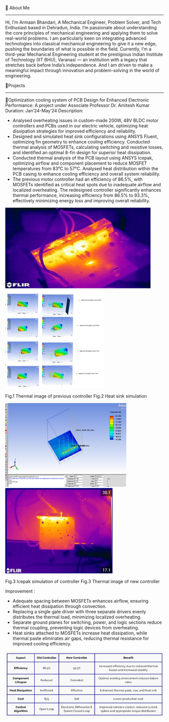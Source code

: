 🔗 About Me
________________________________________
Hi, I’m Armaan Bhandari,
A Mechanical Engineer, Problem Solver, and Tech Enthusiast based in Dehradun, India. I’m passionate about understanding the core principles of mechanical engineering and applying them to solve real-world problems. I am particularly keen on integrating advanced technologies into classical mechanical engineering to give it a new edge, pushing the boundaries of what is possible in the field.
Currently, I’m a third-year Mechanical Engineering student at the prestigious Indian Institute of Technology (IIT BHU), Varanasi — an institution with a legacy that stretches back before India’s independence. And I am driven to make a meaningful impact through innovation and problem-solving in the world of engineering.

🔗Projects
________________________________________
🔗Optimization cooling system of PCB Design for Enhanced Electronic Performance:
A project under Associate Professor Dr. Amitesh Kumar
Duration: Jan’24-May’24
Description:
-	Analysed overheating issues in custom-made 200W, 48V BLDC motor controllers and PCBs used in our electric vehicle, optimizing heat dissipation strategies for improved efficiency and reliability.
-	Designed and simulated heat sink configurations using ANSYS Fluent, optimizing fin geometry to enhance cooling efficiency. Conducted thermal analysis of MOSFETs, calculating switching and resistive losses, and identified an optimal 8-fin design for superior heat dissipation.
-	Conducted thermal analysis of the PCB layout using ANSYS Icepak, optimizing airflow and component placement to reduce MOSFET temperatures from 83°C to 57°C. Analysed heat distribution within the PCB casing to enhance cooling efficiency and overall system reliability.
-	The previous motor controller had an efficiency of 86.5%, with MOSFETs identified as critical heat spots due to inadequate airflow and localized overheating. The redesigned controller significantly enhances thermal performance, increasing efficiency from 86.5% to 93.3%, effectively minimizing energy loss and improving overall reliability.
   

![ ](before.jpg)                                                            ![](Picture2.png)

Fig.1 Thermal image of previous controller                                Fig.2 Heat sink simulation                          


![](Picture3.png)                                                           ![](Picture4.png)

Fig.3 Icepak simulation of controller                                   Fig.3 Thermal image of new controller                                   

Improvement :
-	Adequate spacing between MOSFETs enhances airflow, ensuring efficient heat dissipation through convection.
-	Replacing a single gate driver with three separate drivers evenly distributes the thermal load, minimizing localized overheating.
-	Separate ground planes for switching, power, and logic sections reduce thermal coupling, preventing logic devices from overheating.
-	Heat sinks attached to MOSFETs increase heat dissipation, while thermal paste eliminates air gaps, reducing thermal resistance for improved cooling efficiency.

  ![](Picture5.png)

